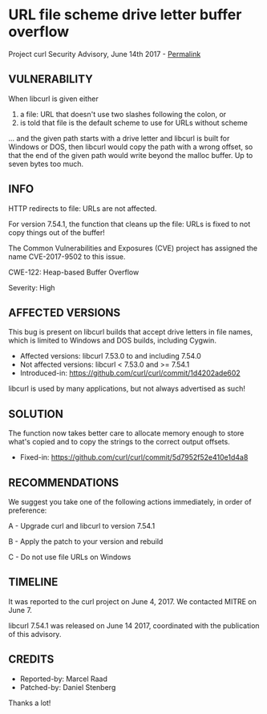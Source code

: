 URL file scheme drive letter buffer overflow
============================================

Project curl Security Advisory, June 14th 2017 -
[Permalink](https://curl.se/docs/CVE-2017-9502.html)

VULNERABILITY
-------------

When libcurl is given either

 1. a file: URL that doesn't use two slashes following the colon, or
 2. is told that file is the default scheme to use for URLs without scheme

... and the given path starts with a drive letter and libcurl is built for
Windows or DOS, then libcurl would copy the path with a wrong offset, so that
the end of the given path would write beyond the malloc buffer. Up to seven
bytes too much.

INFO
----

HTTP redirects to file: URLs are not affected.

For version 7.54.1, the function that cleans up the file: URLs is fixed to not
copy things out of the buffer!

The Common Vulnerabilities and Exposures (CVE) project has assigned the name
CVE-2017-9502 to this issue.

CWE-122: Heap-based Buffer Overflow

Severity: High

AFFECTED VERSIONS
-----------------

This bug is present on libcurl builds that accept drive letters in file names,
which is limited to Windows and DOS builds, including Cygwin.

- Affected versions: libcurl 7.53.0 to and including 7.54.0
- Not affected versions: libcurl < 7.53.0 and >= 7.54.1
- Introduced-in: https://github.com/curl/curl/commit/1d4202ade602

libcurl is used by many applications, but not always advertised as such!

SOLUTION
------------

The function now takes better care to allocate memory enough to store what's
copied and to copy the strings to the correct output offsets.

- Fixed-in: https://github.com/curl/curl/commit/5d7952f52e410e1d4a8

RECOMMENDATIONS
---------------

We suggest you take one of the following actions immediately, in order of
preference:

 A - Upgrade curl and libcurl to version 7.54.1

 B - Apply the patch to your version and rebuild

 C - Do not use file URLs on Windows

TIMELINE
---------

It was reported to the curl project on June 4, 2017.  We contacted MITRE on
June 7.

libcurl 7.54.1 was released on June 14 2017, coordinated with the publication
of this advisory.

CREDITS
-------

- Reported-by: Marcel Raad
- Patched-by: Daniel Stenberg

Thanks a lot!
